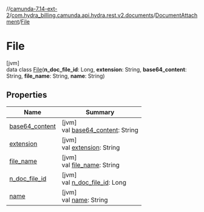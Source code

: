 //[camunda-7.14-ext-2](../../../../index.md)/[com.hydra_billing.camunda.api.hydra.rest.v2.documents](../../index.md)/[DocumentAttachment](../index.md)/[File](index.md)

# File

[jvm]\
data class [File](index.md)(**n_doc_file_id**: Long, **extension**: String, **base64_content**: String, **file_name**: String, **name**: String)

## Properties

| Name | Summary |
|---|---|
| [base64_content](base64_content.md) | [jvm]<br>val [base64_content](base64_content.md): String |
| [extension](extension.md) | [jvm]<br>val [extension](extension.md): String |
| [file_name](file_name.md) | [jvm]<br>val [file_name](file_name.md): String |
| [n_doc_file_id](n_doc_file_id.md) | [jvm]<br>val [n_doc_file_id](n_doc_file_id.md): Long |
| [name](name.md) | [jvm]<br>val [name](name.md): String |
